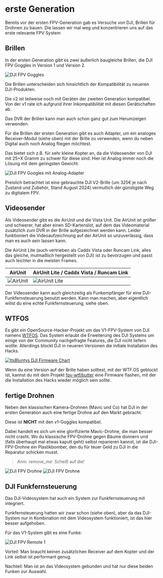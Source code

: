 # erste Generation

Bereits vor der ersten FPV-Generation gab es Versuche von DJI, Brillen für Drohnen zu bauen. Die lassen wir mal weg und konzentrieren uns auf das erste relevante FPV System

## Brillen

In der ersten Generation gibt es zwei äußerlich baugleiche Brillen, die DJI FPV Goggles in Version 1 und Version 2.

![DJI FPV Goggles](/img/DJI/dji_fpv_goggles.png)

Die Brillen unterscheiden sich hinsichtlich der Kompatibilität zu neueren DJI-Produkten.

Die v2 ist teilweise noch mit Geräten der zweiten Generation kompatibel. Von der v1 rate ich aufgrund ihrer Inkompatibilität mit diesen Gerätschaften ab.

Das DVR der Brillen kann man auch schon ganz gut zum Herumzeigen verwenden.

Für die Brillen der ersten Generation gibt es auch Adapter, um ein analoges Receiver-Modul (siehe oben) mit der Brille zu verwenden, wenn du neben Digital auch noch Analog fliegen möchtest.

Das bietet sich z.B. für sehr kleine Kopter an, da die Videosender von DJI mit 25+X Gramm zu schwer für diese sind. Hier ist Analog immer noch die Lösung mit dem geringsten Gewicht.

![DJI FPV Googles mit Analog-Adapter](/img/DJI/dji_analog_adapter.png)

Preislich betrachtet ist eine gebrauchte DJI V2-Brille (um 325€ je nach Zustand und Zubehör, Stand August 2024) vermutlich der günstigste Weg zu digitalem FPV.


## Videosender

Als Videosender gibt es die AirUnit und die Vista Unit. Die AirUnit ist größer und schwerer, hat aber einen SD-Kartenslot, auf dem das Videomaterial zusätzlich zum DVR in der Brille aufgezeichnet werden kann. Leider funktioniert die Videoaufzeichnung auf der AirUnit so unzuverlässig, dass man es auch sein lassen kann.

Die AirUnit Lite (auch vertrieben als Caddx Vista oder Runcam Link, alles das gleiche, mutmaßlich hergestellt von DJI) ist zu bevorzugen und passt auch leichter in die meisten Frames.

| AirUnit                               | AirUnit Lite / Caddx Vista / Runcam Link        |
| ------------------------------------- | ----------------------------------------------- |
| ![AirUnit](/img/DJI/dji_air_unit.png) | ![AirUnit Lite](/img/DJI/dji_air_unit_lite.png) |

Der Videosender kann auch gleichzeitig als Funkempfänger für eine DJI-Funkfernsteuerung benutzt werden. Kann man machen, aber eigentlich willst du eine echte Funkfernsteuerung, siehe oben.

## WTFOS

Es gibt ein OpenSource-Hacker-Projekt um das V1-FPV-System von DJI namens [WTFOS](https://fpv.wtf/). Das System erlaubt die Erweiterung des DJI Systems um einige von der Community nachgefragte Features, die DJI nicht liefern wollte. Allerdings blockt DJI in neueren Versionen die initiale Installation des Hacks.

<a href="/img/itsblunty/itsblunty_dji_firmware_chart.png" data-lightbox="blunty-dji-fw-chart" data-title="ItsBluntys DJI Firmware Chart"><img src="/img/itsblunty/itsblunty_dji_firmware_chart.png" alt="ItsBluntys DJI Firmware Chart"></a>

Wenn du eine Version auf der Brille haben solltest, mit der WTF.OS geblockt ist, kannst du mit dem Projekt [fpv-wtf/butter](https://github.com/fpv-wtf/butter) eine Firmware flashen, mit der die Installation des Hacks wieder möglich sein sollte.

## fertige Drohnen

Neben den klassischen Kamera-Drohnen (Mavic und Co) hat DJI in der ersten Generation auch eine fertige Drohne auf den Markt gebracht.

Diese ist **NICHT** mit den v1-Goggles kompatibel.

Dabei handelt es sich um eine glorifizierte Mavic-Drohne, die man besser nicht crasht. Wo du klassische FPV-Drohne gegen Bäume donnern und (falls überhaupt mal etwas kaputt geht) selbst reparieren kannst, ist die DJI-FPV-Drohne ein Plastikbomber, den du für teuer Geld zu DJI in die Reparatur schicken musst.

> *Anm. remove_me*: Scheiß auf die!

![DJI FPV Drohne](/img/DJI/dji_fpv_drone.png)
![DJI FPV Drohne](/img/memes/dji_fpv.png)

## DJI Funkfernsteuerung

Das DJI-Videosystem hat auch ein System zur Funkfernsteuerung mit integriert.

Funkfernsteuerung hatten wir zwar schon (siehe oben), aber da das DJI-System nur in Kombination mit dem Videosystem funktioniert, ist das hier besser aufgehoben.

Für das V1-System gibt es eine Funke:

![DJI FPV Remote 1](/img/DJI/dji_fpv_remote_1.png)

Vorteil: Man braucht keinen zusätzlichen Receiver auf dem Kopter und der Link selbst ist performant genug.

Nachteil: Man ist an das Videosystem gebunden und hat nur diese beiden Funken zur Auswahl.

